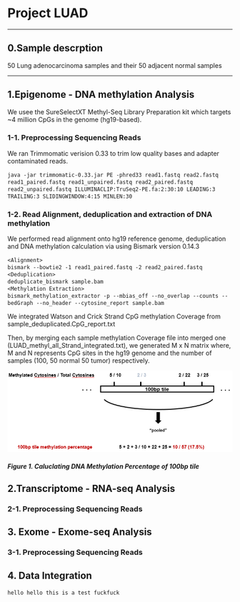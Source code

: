 # Project LUAD

---
## 0.Sample descrption
50 Lung adenocarcinoma samples and their 50 adjacent normal samples

---
## 1.Epigenome - DNA methylation Analysis

We usee the SureSelectXT Methyl-Seq Library Preparation kit which targets ~4 million CpGs in the genome (hg19-based). 

### 1-1. Preprocessing Sequencing Reads
We ran Trimmomatic verision 0.33 to trim low quality bases and adapter contaminated reads.
```
java -jar trimmomatic-0.33.jar PE -phred33 read1.fastq read2.fastq read1_paired.fastq read1_unpaired.fastq read2_paired.fastq read2_unpaired.fastq ILLUMINACLIP:TruSeq2-PE.fa:2:30:10 LEADING:3 TRAILING:3 SLIDINGWINDOW:4:15 MINLEN:30
```
### 1-2. Read Alignment, deduplication and extraction of DNA methylation
We performed read alignment onto hg19 reference genome, deduplication and DNA methylation calculation via using Bismark version 0.14.3
```
<Alignment>
bismark --bowtie2 -1 read1_paired.fastq -2 read2_paired.fastq
<Deduplication>
deduplicate_bismark sample.bam 
<Methylation Extraction>
bismark_methylation_extractor -p --mbias_off --no_overlap --counts --bedGraph --no_header --cytosine_report sample.bam
```
We integrated Watson and Crick Strand CpG methylation Coverage from sample_deduplicated.CpG_report.txt

Then, by merging each sample methylation Coverage file into merged one (LUAD_methyl_all_Strand_integrated.txt), we generated M x N matrix where, M and N represents CpG sites in the hg19 genome and the number of samples (100, 50 normal 50 tumor) respectively.


![100bp_tile_generation](./IMAGE/100bp_tile_generation.PNG)
##### Figure 1. Caluclating DNA Methylation Percentage of 100bp tile


## 2.Transcriptome - RNA-seq Analysis

### 2-1. Preprocessing Sequencing Reads


## 3. Exome - Exome-seq Analysis

### 3-1. Preprocessing Sequencing Reads

## 4. Data Integration

```
hello hello this is a test fuckfuck
```
